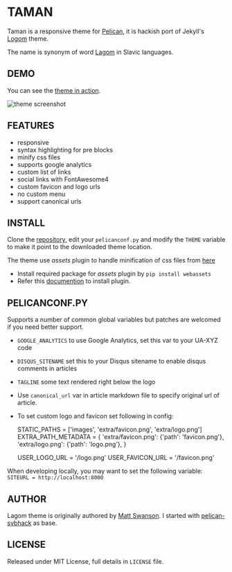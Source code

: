 # TAMAN

Taman is a responsive theme for [Pelican](http://getpelican.com), it is hackish port of Jekyll's [Logom](https://github.com/swanson/lagom) theme. 

The name is synonym of word [Lagom](https://en.wikipedia.org/wiki/Lagom) in Slavic languages.

## DEMO

You can see the [theme in action](http://www.karambir.in/).

![theme screenshot](https://raw.github.com/karambir/taman/master/screenshot.png)

## FEATURES

- responsive
- syntax highlighting for pre blocks
- minify css files
- supports google analytics
- custom list of links
- social links with FontAwesome4
- custom favicon and logo urls
- no custom menu
- support canonical urls

## INSTALL

Clone the [repository](https://github.com/karambir/taman), edit your `pelicanconf.py` and modify the `THEME` variable to make it point to the downloaded theme location.

The theme use *assets* plugin to handle minification of css files from [here](https://github.com/getpelican/pelican-plugins/tree/maser/assets)

- Install required package for *assets* plugin by `pip install webassets`
- Refer this [documention](https://github.com/getpelican/pelican-plugins#how-to-use-plugins) to install plugin.

## PELICANCONF.PY

Supports a number of common global variables but patches are welcomed if you need better support.

- `GOOGLE_ANALYTICS` to use Google Analytics, set this var to your UA-XYZ code

- `DISQUS_SITENAME` set this to your Disqus sitename to enable disqus comments in articles

- `TAGLINE` some text rendered right below the logo

- Use `canonical_url` var in article markdown file to specify original url of article.

- To set custom logo and favicon set following in config:

    STATIC_PATHS = ['images', 'extra/favicon.png', 'extra/logo.png']
    EXTRA_PATH_METADATA = {
        'extra/favicon.png': {'path': 'favicon.png'},
        'extra/logo.png': {'path': 'logo.png'},
    }

    USER_LOGO_URL = '/logo.png'
    USER_FAVICON_URL = '/favicon.png'

When developing locally, you may want to set the following variable: `SITEURL = http://localhost:8000`

## AUTHOR

Lagom theme is originally authored by [Matt Swanson](https://mdswanson.com/). I started with [pelican-svbhack](https://github.com/gfidente/pelican-svbhack) as base.

## LICENSE

Released under MIT License, full details in `LICENSE` file.
